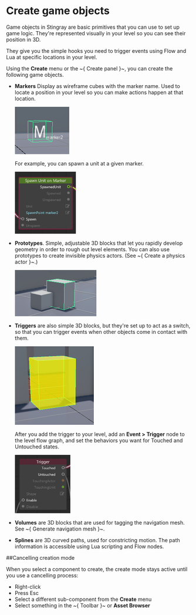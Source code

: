 # Create game objects

Game objects in Stingray are basic primitives that you can use to set up game logic. They're represented visually in your level so you can see their position in 3D.

They give you the simple hooks you need to trigger events using Flow and Lua at specific locations in your level.

Using the **Create** menu  or the ~{ Create panel }~, you can create the following game objects.

- **Markers** Display as wireframe cubes with the marker name. Used to locate a position in your level so you can make actions happen at that location.

	![](../images/marker.png)

	For example, you can spawn a unit at a given marker.

	![](../images/spawn_marker_flow.png)

- **Prototypes**. Simple, adjustable 3D blocks that let you rapidly develop geometry in order to rough out level elements. You can also use prototypes to create invisible physics actors. (See ~{ Create a physics actor }~.)

	![](../images/primitives.png)

- **Triggers** are also simple 3D blocks, but they're set up to act as a switch, so that you can trigger events when other objects come in contact with them.

	![](../images/triggers.png)

	After you add the trigger to your level, add an **Event > Trigger** node to the level flow graph, and set the behaviors you want for Touched and Untouched states.

	![](../images/trigger_flow_node.png)


-	**Volumes** are 3D blocks that are used for tagging the navigation mesh. See ~{ Generate navigation mesh }~.

- **Splines** are 3D curved paths, used for constricting motion. The path information is accessible using Lua scripting and Flow nodes.

##Cancelling creation mode

When you select a component to create, the create mode stays active until you use a cancelling process:

- Right-click
- Press Esc
- Select a different sub-component from the **Create** menu
- Select something in the ~{ Toolbar }~ or **Asset Browser**
